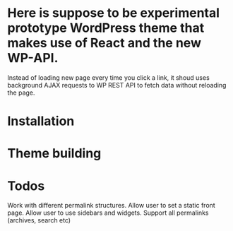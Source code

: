 # Here is suppose to be experimental prototype WordPress theme that makes use of React and the new WP-API. 

Instead of loading new page every time you click a link, it shoud uses background AJAX requests to WP REST API to fetch data without reloading the page.

# Installation
# Theme building 
# Todos


Work with different permalink structures.
Allow user to set a static front page.
Allow user to use sidebars and widgets.
Support all permalinks (archives, search etc)
